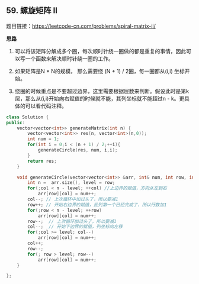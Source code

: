 ## 59. 螺旋矩阵 II

题目链接：https://leetcode-cn.com/problems/spiral-matrix-ii/

**思路**

1. 可以将该矩阵分解成多个圈，每次顺时针绕一圈做的都是重复的事情，因此可以写一个函数来解决顺时针绕一圈的工作。

2. 如果矩阵是N * N的规模， 那么需要绕 (N + 1) / 2圈，每一圈都从(i,i) 坐标开始。

3. 绕圈的时候重点是不要超过边界，这里需要根据层数来判断。假设此时是第k层，那么从(i,i)开始向右赋值的时候就不能，其列坐标就不能超过n - k。更具体的可以看代码注释。

``` c++
class Solution {
public:
    vector<vector<int>> generateMatrix(int n) {
        vector<vector<int>> res(n, vector<int>(n,0));
        int num = 1;
        for(int i = 0;i < (n + 1) / 2;++i){
            generateCircle(res, num, i,i);
        }
        return res;
    }

    void generateCircle(vector<vector<int>> &arr, int& num, int row, int col){
        int n =  arr.size(), level = row;
        for(;col < n - level; ++col) //上边界的赋值，方向从左到右
            arr[row][col] = num++;
        col--; // 上次循环中加过头了，所以要减1
        row++; // 开始右边界的赋值，此列第一个已经完成了，所以行数加1
        for(;row < n - level; ++row)
            arr[row][col] = num++;
        row--;  // 上次循环加过头了，所以要减1
        col--;  // 开始下边界的赋值，列坐标向左移
        for(;col >= level; col--)
            arr[row][col] = num++;
        col++;
        row--;
        for(; row > level; row--)
            arr[row][col] = num++;
    }

};
```